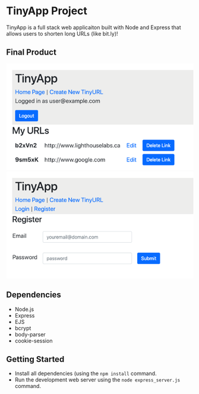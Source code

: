 # TinyApp Project

TinyApp is a full stack web applicaiton built with Node and Express that allows users to shorten long URLs (like bit.ly)!

## Final Product

!["Screenshot of a user's URLs page"](https://github.com/gabecadiz/gabecadizTinyApp/blob/master/docs/urls-page.png)
!["Screenshot of a register page"](https://github.com/gabecadiz/gabecadizTinyApp/blob/master/docs/register-page.png)

## Dependencies
- Node.js
- Express
- EJS
- bcrypt
- body-parser
- cookie-session

## Getting Started
- Install all dependencies (using the `npm install` command.
- Run the development web server using the `node express_server.js` command.

